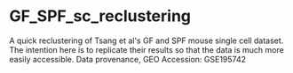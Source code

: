 # GF_SPF_sc_reclustering
A quick reclustering of Tsang et al's GF and SPF mouse single cell dataset. The intention here is to replicate their results so that the data is much more easily accessible. Data provenance, GEO Accession: GSE195742
